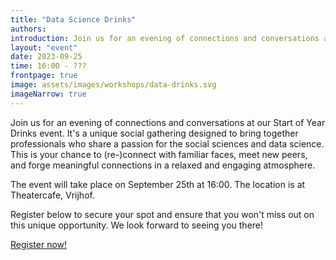 ```yaml
---
title: "Data Science Drinks"
authors: 
introduction: Join us for an evening of connections and conversations at our Start of Year Drinks event
layout: "event"
date: 2023-09-25
time: 16:00 - ???
frontpage: true
image: assets/images/workshops/data-drinks.svg
imageNarrow: true
---
```


Join us for an evening of connections and conversations at our Start of Year Drinks event. It's a unique social gathering designed to bring together professionals who share a passion for the social sciences and data science. This is your chance to (re-)connect with familiar faces, meet new peers, and forge meaningful connections in a relaxed and engaging atmosphere.

The event will take place on September 25th at 16:00. The location is at Theatercafe, Vrijhof. 

Register below to secure your spot and ensure that you won't miss out on this unique opportunity. We look forward to seeing you there! 

<a class="button" href="https://www.utwente.nl/en/bms/research/bdsi/start%20of%20the%20year%20drinks/">Register now!</a>
